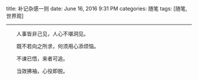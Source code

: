 title: 补记杂感一则
date: June 16, 2016 9:31 PM
categories: 随笔
tags: [随笔, 世界观]

---

　　人事皆非己见，人心不堪洞见。

　　既不若向之所求，何须用心添烦恼。

　　不谏已悟，来者可追。

　　当效拂袖，心役即脱。